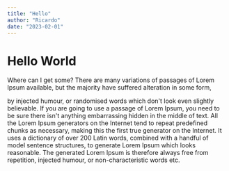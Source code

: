 ```yaml
---
title: "Hello"
author: "Ricardo"
date: "2023-02-01"
---
```


# Hello World

Where can I get some?
There are many variations of passages of Lorem Ipsum available, but the majority have suffered alteration in some form,
<!--more-->

by injected humour, or randomised words which don't look even slightly believable. If you are going to use a passage of
Lorem Ipsum, you need to be sure there isn't anything embarrassing hidden in the middle of text. All the Lorem Ipsum
generators on the Internet tend to repeat predefined chunks as necessary, making this the first true generator on the
Internet. It uses a dictionary of over 200 Latin words, combined with a handful of model sentence structures, to
generate Lorem Ipsum which looks reasonable. The generated Lorem Ipsum is therefore always free from repetition,
injected humour, or non-characteristic words etc.